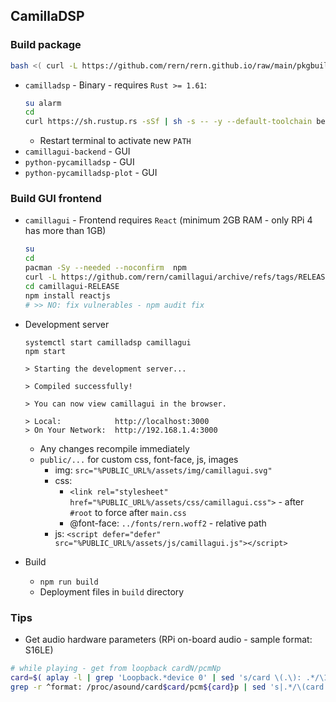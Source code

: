 CamillaDSP
---

### Build package
```sh
bash <( curl -L https://github.com/rern/rern.github.io/raw/main/pkgbuild.sh )
```
- `camilladsp` - Binary - requires `Rust >= 1.61`:
	```sh
	su alarm
	cd
	curl https://sh.rustup.rs -sSf | sh -s -- -y --default-toolchain beta
	```
	- Restart terminal to activate new `PATH`
- `camillagui-backend` - GUI
- `python-pycamilladsp` - GUI
- `python-pycamilladsp-plot` - GUI

### Build GUI frontend
- `camillagui` - Frontend requires `React` (minimum 2GB RAM - only RPi 4 has more than 1GB)
	```sh
	su
	cd
	pacman -Sy --needed --noconfirm  npm
	curl -L https://github.com/rern/camillagui/archive/refs/tags/RELEASE.tar.gz | bsdtar xf -
	cd camillagui-RELEASE
	npm install reactjs
	# >> NO: fix vulnerables - npm audit fix
	```
	
- Development server
	```
	systemctl start camilladsp camillagui
	npm start
	
	> Starting the development server...

	> Compiled successfully!

	> You can now view camillagui in the browser.

	> Local:            http://localhost:3000
	> On Your Network:  http://192.168.1.4:3000
	```
	- Any changes recompile immediately
	- `public/...` for custom css, font-face, js, images
		- img: `src="%PUBLIC_URL%/assets/img/camillagui.svg"`
		- css:
			- `<link rel="stylesheet" href="%PUBLIC_URL%/assets/css/camillagui.css">` - after `#root` to force after `main.css`
			- @font-face: `../fonts/rern.woff2` - relative path
		- js: `<script defer="defer" src="%PUBLIC_URL%/assets/js/camillagui.js"></script>`
	
- Build
	- `npm run build`
	- Deployment files in `build` directory

### Tips
- Get audio hardware parameters (RPi on-board audio - sample format: S16LE)
```sh
# while playing - get from loopback cardN/pcmNp
card=$( aplay -l | grep 'Loopback.*device 0' | sed 's/card \(.\): .*/\1/' )
grep -r ^format: /proc/asound/card$card/pcm${card}p | sed 's|.*/\(card.\).*:\(format.*\)|\1 \2|'
```

